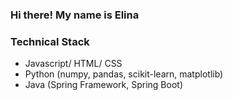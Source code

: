 ### Hi there! My name is Elina

### Technical Stack

*   Javascript/ HTML/ CSS
*   Python (numpy, pandas, scikit-learn, matplotlib)
*   Java (Spring Framework, Spring Boot)

<!--## 🏢 Work experience
I have experience in the financial sector.
-->

<!--
**ElinaSht/ElinaSht** is a ✨ _special_ ✨ repository because its `README.md` (this file) appears on your GitHub profile.

Here are some ideas to get you started:

- 🔭 I’m currently working on ...
- 🌱 I’m currently learning ...
- 👯 I’m looking to collaborate on ...
- 🤔 I’m looking for help with ...
- 💬 Ask me about ...
- 📫 How to reach me: ...
- 😄 Pronouns: ...
- ⚡ Fun fact: ...
-->
